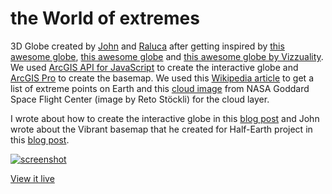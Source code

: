 # the World of extremes

3D Globe created by [John](https://www.esri.com/arcgis-blog/author/j_nelson/) and [Raluca](https://www.esri.com/arcgis-blog/author/raluca_zurich/) after getting inspired by [this awesome globe](https://www.fonterra.com/nz/en/campaign/from-here-to-everywhere.html#/home), [this awesome globe](https://www.instagram.com/p/Bt8zyI-gsqW/) and [this awesome globe by Vizzuality](https://www.half-earthproject.org/maps/). We used [ArcGIS API for JavaScript](https://developers.arcgis.com/javascript/) to create the interactive globe and [ArcGIS Pro](https://pro.arcgis.com/) to create the basemap. We used this [Wikipedia article](https://en.wikipedia.org/wiki/Extreme_points_of_Earth) to get a list of extreme points on Earth and this [cloud image](https://visibleearth.nasa.gov/view.php?id=57747) from NASA Goddard Space Flight Center (image by Reto Stöckli) for the cloud layer.

I wrote about how to create the interactive globe in this [blog post](https://www.esri.com/arcgis-blog/products/js-api-arcgis/3d-gis/interactive-3d-globe/) and John wrote about the Vibrant basemap that he created for Half-Earth project in this [blog post](https://www.esri.com/arcgis-blog/products/arcgis-pro/mapping/creating-the-half-earth-vibrant-basemap/).

[![screenshot](./utils/clouds-nasa.png)](https://Jameswbsmith.github.io/world/)

[View it live](https://Jameswbsmith/world/)
